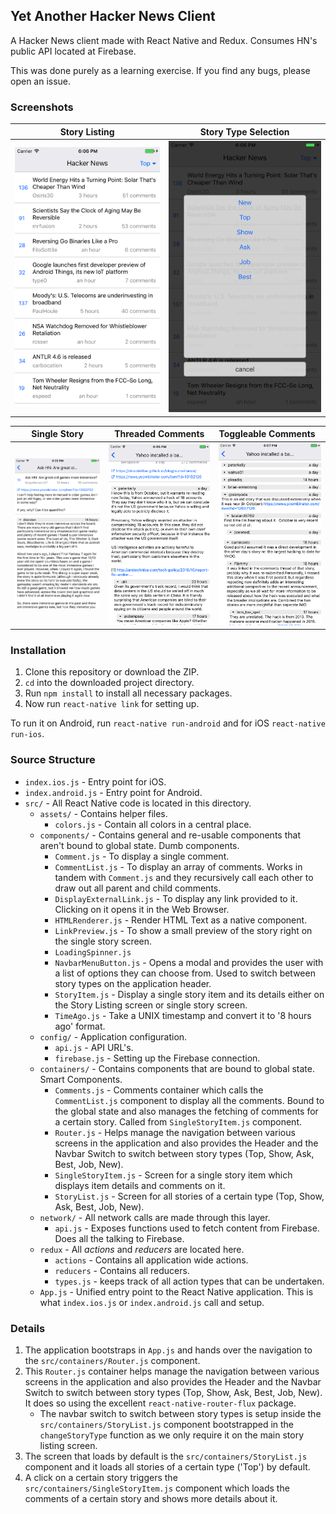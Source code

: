 ## Yet Another Hacker News Client

A Hacker News client made with React Native and Redux. Consumes HN's public API located at Firebase.

This was done purely as a learning exercise. If you find any bugs, please open an issue.

### Screenshots

Story Listing             |  Story Type Selection
:-------------------------:|:-------------------------:
![Story Listing](screenshots/StoryList.png)  |  ![Story Type Selection](screenshots/TypeSelection.png)

Single Story            |  Threaded Comments | Toggleable Comments
:-------------------------:|:-------------------------:|:---------
![Single Story](screenshots/SingleStory.png)  |  ![Threaded Comments](screenshots/ThreadedComments.png)   |  ![Threaded Comments](screenshots/ToggledCommentsAndDeletedComments.png)

### Installation

1. Clone this repository or download the ZIP.
2. `cd` into the downloaded project directory.
3. Run `npm install` to install all necessary packages.
4. Now run `react-native link` for setting up.

To run it on Android, run `react-native run-android` and for iOS `react-native run-ios`.

### Source Structure

- `index.ios.js` - Entry point for iOS.
- `index.android.js` - Entry point for Android.
- `src/` - All React Native code is located in this directory.
    - `assets/` - Contains helper files.
        - `colors.js` - Contain all colors in a central place.
    - `components/` - Contains general and re-usable components that aren't bound to global state. Dumb components.
        - `Comment.js` - To display a single comment.
        - `CommentList.js` - To display an array of comments. Works in tandem with `Comment.js` and they recursively call each other to draw out all parent and child comments.
        - `DisplayExternalLink.js` - To display any link provided to it. Clicking on it opens it in the Web Browser.
        - `HTMLRenderer.js` - Render HTML Text as a native component.
        - `LinkPreview.js` - To show a small preview of the story right on the single story screen.
        - `LoadingSpinner.js`
        - `NavbarMenuButton.js` - Opens a modal and provides the user with a list of options they can choose from. Used to switch between story types on the application header.
        - `StoryItem.js` - Display a single story item and its details either on the Story Listing screen or single story screen.
        - `TimeAgo.js` - Take a UNIX timestamp and convert it to '8 hours ago' format.
    - `config/` - Application configuration.
        - `api.js` - API URL's.
        - `firebase.js` - Setting up the Firebase connection.
    - `containers/` - Contains components that are bound to global state. Smart Components.
        - `Comments.js` - Comments container which calls the `CommentList.js` component to display all the comments. Bound to the global state and also manages the fetching of comments for a certain story. Called from `SingleStoryItem.js` component.
        - `Router.js` - Helps manage the navigation between various screens in the application and also provides the Header and the Navbar Switch to switch between story types (Top, Show, Ask, Best, Job, New).
        - `SingleStoryItem.js` - Screen for a single story item which displays item details and comments on it.
        - `StoryList.js` - Screen for all stories of a certain type (Top, Show, Ask, Best, Job, New).
    - `network/` - All network calls are made through this layer.
        - `api.js` - Exposes functions used to fetch content from Firebase. Does all the talking to Firebase.
    - `redux` - All *actions* and *reducers* are located here.
        - `actions` - Contains all application wide actions.
        - `reducers` - Contains all reducers.
        - `types.js` - keeps track of all action types that can be undertaken.
    - `App.js` - Unified entry point to the React Native application. This is what `index.ios.js` or `index.android.js` call and setup.

### Details

1. The application bootstraps in `App.js` and hands over the navigation to the `src/containers/Router.js` component.
2. This `Router.js` container helps manage the navigation between various screens in the application and also provides the Header and the Navbar Switch to switch between story types (Top, Show, Ask, Best, Job, New). It does so using the excellent `react-native-router-flux` package.
    - The navbar switch to switch between story types is setup inside the `src/containers/StoryList.js` component bootstrapped in the `changeStoryType` function as we only require it on the main story listing screen.
3. The screen that loads by default is the `src/containers/StoryList.js` component and it loads all stories of a certain type ('Top') by default.
4. A click on a certain story triggers the `src/containers/SingleStoryItem.js` component which loads the comments of a certain story and shows more details about it.
